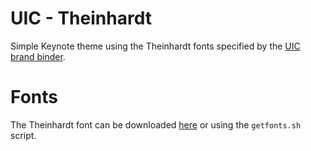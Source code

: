 # UIC - Theinhardt
Simple Keynote theme using the Theinhardt fonts specified by the [UIC brand
binder](https://marketing.uic.edu/files/2015/11/brand-binder_final.pdf).

# Fonts
The Theinhardt font can be downloaded
[here](https://github.com/BrooklynResponsive/Purpose/tree/master/legacy/fonts)
or using the `getfonts.sh` script.
